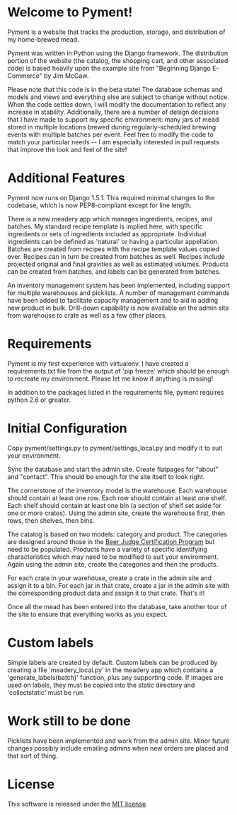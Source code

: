 # Welcome to Pyment!

Pyment is a website that tracks the production, storage, and distribution of my home-brewed mead.

Pyment was written in Python using the Django framework. The distribution portion of the website (the catalog, the shopping cart, and other associated code) is based heavily upon the example site from "Beginning Django E-Commerce" by Jim McGaw.

Please note that this code is in the beta state!  The database schemas and models and views and everything else are subject to change without notice.  When the code settles down, I will modify the documentation to reflect any increase in stability.  Additionally, there are a number of design decisions that I have made to support my specific environment: many jars of mead stored in multiple locations brewed during regularly-scheduled brewing events with multiple batches per event.  Feel free to modify the code to match your particular needs -- I am especially interested in pull requests that improve the look and feel of the site!

# Additional Features

Pyment now runs on Django 1.5.1.  This required minimal changes to the codebase, which is now PEP8-compliant except for line length.  

There is a new meadery app which manages ingredients, recipes, and batches.  My standard recipe template is implied here, with specific ingredients or sets of ingredients included as appropriate.  Individual ingredients can be defined as 'natural' or having a particular appellation.  Batches are created from recipes with the recipe template values copied over.  Recipes can in turn be created from batches as well.  Recipes include projected original and final gravities as well as estimated volumes.  Products can be created from batches, and labels can be generated from batches.  

An inventory management system has been implemented, including support for multiple warehouses and picklists.  A number of management commands have been added to facilitate capacity management and to aid in adding new product in bulk.  Drill-down capability is now available on the admin site from warehouse to crate as well as a few other places.

# Requirements

Pyment is my first experience with virtualenv.  I have created a requirements.txt file from the output of 'pip freeze' which should be enough to recreate my environment.  Please let me know if anything is missing!

In addition to the packages listed in the requirements file, pyment requires python 2.6 or greater.

# Initial Configuration

Copy pyment/settings.py to pyment/settings_local.py and modify it to suit your environment.

Sync the database and start the admin site.  Create flatpages for "about" and "contact".  This should be enough for the site itself to look right.

The cornerstone of the inventory model is the warehouse.  Each warehouse should contain at least one row.  Each row should contain at least one shelf.  Each shelf should contain at least one bin (a section of shelf set aside for one or more crates).  Using the admin site, create the warehouse first, then rows, then shelves, then bins.

The catalog is based on two models: category and product.  The categories are designed around those in the [Beer Judge Certification Program](http://www.bjcp.org/) but need to be populated.  Products have a variety of specific identifying characteristics which may need to be modified to suit your environment.  Again using the admin site, create the categories and then the products.

For each crate in your warehouse, create a crate in the admin site and assign it to a bin.  For each jar in that crate, create a jar in the admin site with the corresponding product data and assign it to that crate.  That's it!

Once all the mead has been entered into the database, take another tour of the site to ensure that everything works as you expect.

# Custom labels

Simple labels are created by default.  Custom labels can be produced by creating a file 'meadery\_local.py' in the meadery app which contains a 'generate\_labels(batch)' function, plus any supporting code.  If images are used on labels, they must be copied into the static directory and 'collectstatic' must be run.

# Work still to be done

Picklists have been implemented and work from the admin site.  Minor future changes possibly include emailing admins when new orders are placed and that sort of thing.

# License

This software is released under the [MIT license](http://opensource.org/licenses/mit-license.php).



